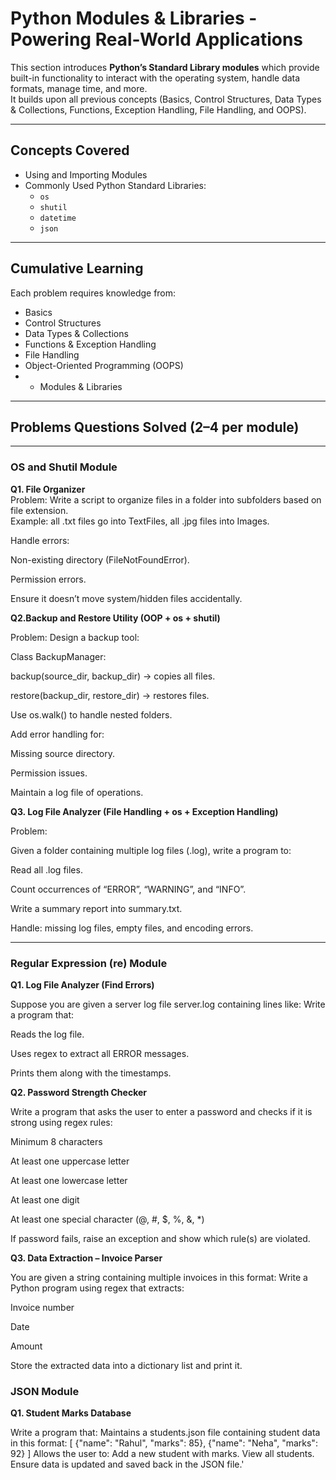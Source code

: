 # Python Modules & Libraries - Powering Real-World Applications

This section introduces **Python’s Standard Library modules** which provide built-in functionality to interact with the operating system, handle data formats, manage time, and more.  
It builds upon all previous concepts (Basics, Control Structures, Data Types & Collections, Functions, Exception Handling, File Handling, and OOPS).

---

## Concepts Covered

- Using and Importing Modules  
- Commonly Used Python Standard Libraries:  
  - `os`  
  - `shutil`  
  - `datetime`  
  - `json`    

---

## Cumulative Learning

Each problem requires knowledge from:  
- Basics  
- Control Structures  
- Data Types & Collections  
- Functions & Exception Handling  
- File Handling  
- Object-Oriented Programming (OOPS)  
- + Modules & Libraries  

---

## Problems Questions Solved (2–4 per module)

---

### OS and Shutil Module
  
**Q1. File Organizer**  
Problem: Write a script to organize files in a folder into subfolders based on file extension.  
Example: all .txt files go into TextFiles, all .jpg files into Images.

Handle errors:

Non-existing directory (FileNotFoundError).

Permission errors.

Ensure it doesn’t move system/hidden files accidentally.


**Q2.Backup and Restore Utility (OOP + os + shutil)**

Problem:
Design a backup tool:

Class BackupManager:

backup(source_dir, backup_dir) → copies all files.

restore(backup_dir, restore_dir) → restores files.

Use os.walk() to handle nested folders.

Add error handling for:

Missing source directory.

Permission issues.

Maintain a log file of operations.

**Q3. Log File Analyzer (File Handling + os + Exception Handling)**

Problem:

Given a folder containing multiple log files (.log), write a program to:

Read all .log files.

Count occurrences of “ERROR”, “WARNING”, and “INFO”.

Write a summary report into summary.txt.

Handle: missing log files, empty files, and encoding errors.


---

### Regular Expression (re) Module

**Q1. Log File Analyzer (Find Errors)**

Suppose you are given a server log file server.log containing lines like:
Write a program that:

Reads the log file.

Uses regex to extract all ERROR messages.

Prints them along with the timestamps.


**Q2. Password Strength Checker**

Write a program that asks the user to enter a password and checks if it is strong using regex rules:

Minimum 8 characters

At least one uppercase letter

At least one lowercase letter

At least one digit

At least one special character (@, #, $, %, &, *)

If password fails, raise an exception and show which rule(s) are violated.



**Q3. Data Extraction – Invoice Parser**

You are given a string containing multiple invoices in this format:
Write a Python program using regex that extracts:

Invoice number

Date

Amount

Store the extracted data into a dictionary list and print it.

### JSON Module

**Q1. Student Marks Database** 

Write a program that: 
Maintains a students.json file containing student data in this format: 
[ {"name": "Rahul", "marks": 85}, {"name": "Neha", "marks": 92} ] 
Allows the user to: Add a new student with marks. View all students. 
Ensure data is updated and saved back in the JSON file.'